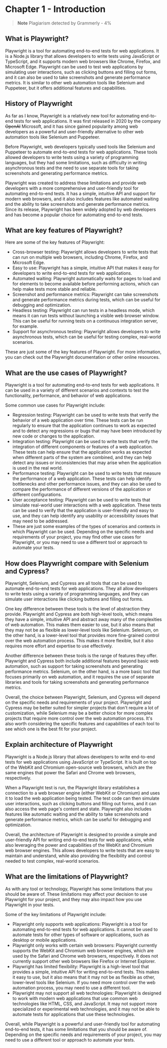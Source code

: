 # Chapter 1 - Introduction

> **Note**
> Plagiarism detected by Grammerly - 4%

## What is Playwright?

Playwright is a tool for automating end-to-end tests for web applications. It is a Node.js library that allows developers to write tests using JavaScript or TypeScript, and it supports modern web browsers like Chrome, Firefox, and Microsoft Edge. Playwright can be used to test web applications by simulating user interactions, such as clicking buttons and filling out forms, and it can also be used to take screenshots and generate performance metrics. It is similar to other web automation tools like Selenium and Puppeteer, but it offers additional features and capabilities.

## History of Playwright

As far as I know, Playwright is a relatively new tool for automating end-to-end tests for web applications. It was first released in 2020 by the company ~~OpenAI~~ Microsoft, and it has since gained popularity among web developers as a powerful and user-friendly alternative to other web automation tools like Selenium and Puppeteer.

Before Playwright, web developers typically used tools like Selenium and Puppeteer to automate end-to-end tests for web applications. These tools allowed developers to write tests using a variety of programming languages, but they had some limitations, such as difficulty in writing asynchronous tests and the need to use separate tools for taking screenshots and generating performance metrics.

Playwright was created to address these limitations and provide web developers with a more comprehensive and user-friendly tool for automating end-to-end tests. It has a simple, intuitive API and support for modern web browsers, and it also includes features like automated waiting and the ability to take screenshots and generate performance metrics. Since its release, Playwright has been widely adopted by web developers and has become a popular choice for automating end-to-end tests.

## What are key features of Playwright?

Here are some of the key features of Playwright:

- Cross-browser testing: Playwright allows developers to write tests that can run on multiple web browsers, including Chrome, Firefox, and Microsoft Edge.
- Easy to use: Playwright has a simple, intuitive API that makes it easy for developers to write end-to-end tests for web applications.
- Automated waiting: Playwright automatically waits for pages to load and for elements to become available before performing actions, which can help make tests more stable and reliable.
- Screenshot and performance metrics: Playwright can take screenshots and generate performance metrics during tests, which can be useful for debugging and optimization.
- Headless testing: Playwright can run tests in a headless mode, which means it can run tests without launching a visible web browser window. This can be useful for running tests on a continuous integration server, for example.
- Support for asynchronous testing: Playwright allows developers to write asynchronous tests, which can be useful for testing complex, real-world scenarios.

These are just some of the key features of Playwright. For more information, you can check out the Playwright documentation or other online resources.

## What are the use cases of Playwright?

Playwright is a tool for automating end-to-end tests for web applications. It can be used in a variety of different scenarios and contexts to test the functionality, performance, and behavior of web applications.

Some common use cases for Playwright include:

- Regression testing: Playwright can be used to write tests that verify the behavior of a web application over time. These tests can be run regularly to ensure that the application continues to work as expected and to detect any regressions or bugs that may have been introduced by new code or changes to the application.
- Integration testing: Playwright can be used to write tests that verify the integration of different components or features of a web application. These tests can help ensure that the application works as expected when different parts of the system are combined, and they can help detect any issues or inconsistencies that may arise when the application is used in the real world.
- Performance testing: Playwright can be used to write tests that measure the performance of a web application. These tests can help identify bottlenecks and other performance issues, and they can also be used to compare the performance of different versions of the application or different configurations.
- User acceptance testing: Playwright can be used to write tests that simulate real-world user interactions with a web application. These tests can be used to verify that the application is user-friendly and easy to use, and they can help identify any usability or accessibility issues that may need to be addressed.
- These are just some examples of the types of scenarios and contexts in which Playwright can be used. Depending on the specific needs and requirements of your project, you may find other use cases for Playwright, or you may need to use a different tool or approach to automate your tests.

## How does Playwright compare with Selenium and Cypress?

Playwright, Selenium, and Cypress are all tools that can be used to automate end-to-end tests for web applications. They all allow developers to write tests using a variety of programming languages, and they can simulate user interactions like clicking buttons and filling out forms.

One key difference between these tools is the level of abstraction they provide. Playwright and Cypress are both high-level tools, which means they have a simple, intuitive API and abstract away many of the complexities of web automation. This makes them easier to use, but it also means that they may not be as flexible as lower-level tools like Selenium. Selenium, on the other hand, is a lower-level tool that provides more fine-grained control over the web automation process. This makes it more flexible, but it also requires more effort and expertise to use effectively.

Another difference between these tools is the range of features they offer. Playwright and Cypress both include additional features beyond basic web automation, such as support for taking screenshots and generating performance metrics. Selenium, on the other hand, is a more basic tool that focuses primarily on web automation, and it requires the use of separate libraries and tools for taking screenshots and generating performance metrics.

Overall, the choice between Playwright, Selenium, and Cypress will depend on the specific needs and requirements of your project. Playwright and Cypress may be better suited for simpler projects that don't require a lot of customization, while Selenium may be a better choice for more complex projects that require more control over the web automation process. It's also worth considering the specific features and capabilities of each tool to see which one is the best fit for your project.

## Explain architecture of Playwright

Playwright is a Node.js library that allows developers to write end-to-end tests for web applications using JavaScript or TypeScript. It is built on top of the WebKit and Chromium open-source web browsers, which are the same engines that power the Safari and Chrome web browsers, respectively.

When a Playwright test is run, the Playwright library establishes a connection to a web browser engine (either WebKit or Chromium) and uses it to load the web application being tested. The test code can then simulate user interactions, such as clicking buttons and filling out forms, and it can also access the web page's content and state. Playwright also includes features like automatic waiting and the ability to take screenshots and generate performance metrics, which can be useful for debugging and optimization.

Overall, the architecture of Playwright is designed to provide a simple and user-friendly API for writing end-to-end tests for web applications, while also leveraging the power and capabilities of the WebKit and Chromium web browser engines. This allows developers to write tests that are easy to maintain and understand, while also providing the flexibility and control needed to test complex, real-world scenarios.


## What are the limitations of Playwright?

As with any tool or technology, Playwright has some limitations that you should be aware of. These limitations may affect your decision to use Playwright for your project, and they may also impact how you use Playwright in your tests.

Some of the key limitations of Playwright include:

- Playwright only supports web applications: Playwright is a tool for automating end-to-end tests for web applications. It cannot be used to automate tests for other types of software or applications, such as desktop or mobile applications.
- Playwright only works with certain web browsers: Playwright currently supports the WebKit and Chromium web browser engines, which are used by the Safari and Chrome web browsers, respectively. It does not currently support other web browsers like Firefox or Internet Explorer.
- Playwright has limited flexibility: Playwright is a high-level tool that provides a simple, intuitive API for writing end-to-end tests. This makes it easy to use, but it also means that it may not be as flexible as other, lower-level tools like Selenium. If you need more control over the web automation process, you may need to use a different tool.
- Playwright may not support all web technologies: Playwright is designed to work with modern web applications that use common web technologies like HTML, CSS, and JavaScript. It may not support more specialized or experimental web technologies, and it may not be able to automate tests for applications that use these technologies.

Overall, while Playwright is a powerful and user-friendly tool for automating end-to-end tests, it has some limitations that you should be aware of. Depending on the specific needs and requirements of your project, you may need to use a different tool or approach to automate your tests.
